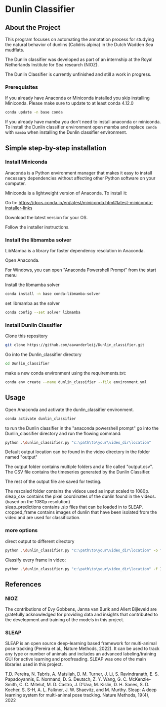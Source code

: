# Dunlin Classifier
## About the Project

 This program focuses on automating the annotation process for studying the natural behavior of dunlins
 (Calidris alpina) in the Dutch Wadden Sea mudflats.

The Dunlin classifier was developed as part of an internship at the Royal Netherlands Institute for Sea research (NIOZ).

The Dunlin Classifier is currently unfinished and still a work in progress. 


### Prerequisites

If you already have Anaconda or Miniconda installed you skip installing Miniconda.
Please make sure to update to at least conda 4.12.0

```bash
conda update -n base conda
```
If you already have mamba you don't need to install anaconda or miniconda. To install the Dunlin classifier
environment open mamba and replace `conda` with `mamba` when installing the Dunlin classifier environment.

## Simple step-by-step installation ###

### Install Miniconda 

Anaconda is a Python environment manager that makes it easy to install necessary dependencies without
affecting other Python software on your computer.

Miniconda is a lightweight version of Anaconda. To install it:

Go to: https://docs.conda.io/en/latest/miniconda.html#latest-miniconda-installer-links

Download the latest version for your OS.

Follow the installer instructions.
### Install the libmamba solver

LibMamba is a library for faster dependency resolution in Anaconda. 

Open Anaconda.

For Windows, you can open "Anaconda Powershell Prompt" from the start menu



Install the libmamba solver
```bash
conda install -n base conda-libmamba-solver
```

set libmamba as the solver

```bash
conda config --set solver libmamba
```

### install Dunlin Classifier

Clone this repository

```bash 
git clone https://github.com/aavanderleij/Dunlin_classifier.git
```

Go into the Dunlin_classifier directory

```bash
cd Dunlin_classifier
```

make a new conda environment using the requirements.txt:

```bash
conda env create --name dunlin_classifier --file environment.yml
```


## Usage

Open Anaconda and activate the dunlin_classifier environment.

```bash
conda activate dunlin_classifier
```

to run the Dunlin classifier in the "anaconda powershell prompt" go into the Dunlin_classifier directory and run the
flowing command:

```bash
python .\dunlin_classifier.py "c:\path\to\your\video_dir\location"
```

Default output location can be found in the video directory in the folder named "output"

The output folder contains multiple folders and a file called "output.csv". The CSV file contains the timeseries
generated by the Dunlin Classifier.

The rest of the output file are saved for testing.

The rescaled folder contains the videos used as input scaled to 1080p.  
sleap_csv contains the pixel coordinates of the dunlin found in the videos. (based on the 1080p resolution)  
sleap_predictions contains .slp files that can be loaded in to SLEAP.  
cropped_frame contains images of dunlin that have been isolated from the video and are used for classification.

### more options

direct output to different directory

```bash
python .\dunlin_classifier.py "c:\path\to\your\video_dir\location" -o "c:\path\to\output"
```

Classify every frame in video:

```bash
python .\dunlin_classifier.py "c:\path\to\your\video_dir\location" -f 1
```


## References ##

### NIOZ

The contributions of Evy Gobbens, Janna van Burik and Allert Bijleveld are gratefully acknowledged for providing
 data and insights that contributed to the development and training of the models in this project.

### SLEAP 

SLEAP is an open source deep-learning based framework for multi-animal pose tracking (Pereira et al., Nature Methods,
2022). It can be used to track any type or number of animals and includes an advanced labeling/training GUI for active
learning and proofreading. SLEAP was one of the main libraries used in this project.

T.D. Pereira, N. Tabris, A. Matsliah, D. M. Turner, J. Li, S. Ravindranath, E. S. Papadoyannis, E. Normand,
D. S. Deutsch, Z. Y. Wang, G. C. McKenzie-Smith, C. C. Mitelut, M. D. Castro, J. D’Uva, M. Kislin, D. H. Sanes,
S. D. Kocher, S. S-H, A. L. Falkner, J. W. Shaevitz, and M. Murthy. Sleap: A deep learning system for multi-animal pose
tracking. Nature Methods, 19(4), 2022


